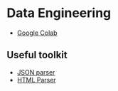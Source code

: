 # Data Engineering
- [Google Colab](https://colab.research.google.com/github/newfrogg/data_engineering/blob/main/data_engineering.ipynb)
## Useful toolkit
- [JSON parser](https://jsonformatter.org/json-viewer)
- [HTML Parser](https://jsonformatter.org/html-viewer)
